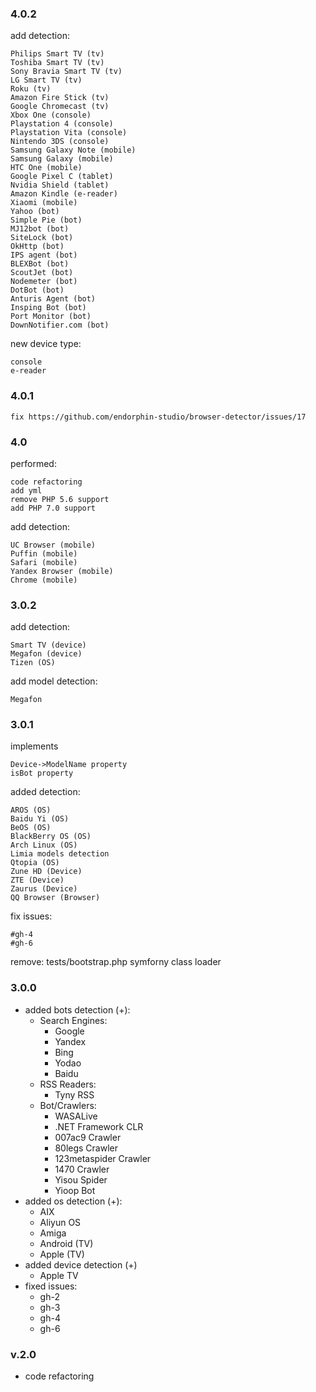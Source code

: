 ### 4.0.2
add detection:

    Philips Smart TV (tv)
    Toshiba Smart TV (tv)
    Sony Bravia Smart TV (tv)
    LG Smart TV (tv)
    Roku (tv)
    Amazon Fire Stick (tv)
    Google Chromecast (tv)
    Xbox One (console)
    Playstation 4 (console)
    Playstation Vita (console)
    Nintendo 3DS (console)
    Samsung Galaxy Note (mobile)
    Samsung Galaxy (mobile)
    HTC One (mobile)
    Google Pixel C (tablet)
    Nvidia Shield (tablet)
    Amazon Kindle (e-reader)
    Xiaomi (mobile)
    Yahoo (bot)
    Simple Pie (bot)
    MJ12bot (bot)
    SiteLock (bot)
    OkHttp (bot)
    IPS agent (bot)
    BLEXBot (bot)
    ScoutJet (bot)
    Nodemeter (bot)
    DotBot (bot)
    Anturis Agent (bot)
    Insping Bot (bot)
    Port Monitor (bot)
    DownNotifier.com (bot)

new device type:
    
    console
    e-reader

### 4.0.1
    fix https://github.com/endorphin-studio/browser-detector/issues/17

### 4.0

performed:

    code refactoring
    add yml
    remove PHP 5.6 support
    add PHP 7.0 support

add detection:
    
    UC Browser (mobile)
    Puffin (mobile)
    Safari (mobile)
    Yandex Browser (mobile)
    Chrome (mobile)

### 3.0.2
add detection:

    Smart TV (device)
    Megafon (device)
    Tizen (OS)

add model detection:

    Megafon

### 3.0.1


implements

    Device->ModelName property
    isBot property
added detection:

    AROS (OS)
    Baidu Yi (OS)
    BeOS (OS)
    BlackBerry OS (OS)
    Arch Linux (OS)
    Limia models detection
    Qtopia (OS)
    Zune HD (Device)
    ZTE (Device)
    Zaurus (Device)
    QQ Browser (Browser)

fix issues:

    #gh-4
    #gh-6

remove:
tests/bootstrap.php
symforny class loader


### 3.0.0
+ added bots detection (+):
    - Search Engines:
        + Google
        + Yandex
        + Bing
        + Yodao
        + Baidu
    - RSS Readers:
        + Tyny RSS
    - Bot/Crawlers:
        + WASALive
        + .NET Framework CLR
        + 007ac9 Crawler
        + 80legs Crawler
        + 123metaspider Crawler
        + 1470 Crawler
        + Yisou Spider
        + Yioop Bot
+ added os detection (+):
    - AIX
    - Aliyun OS
    - Amiga
    - Android (TV)
    - Apple (TV)
+ added device detection (+)
    - Apple TV
+ fixed issues:
    - gh-2
    - gh-3
    - gh-4
    - gh-6

### v.2.0
+ code refactoring
